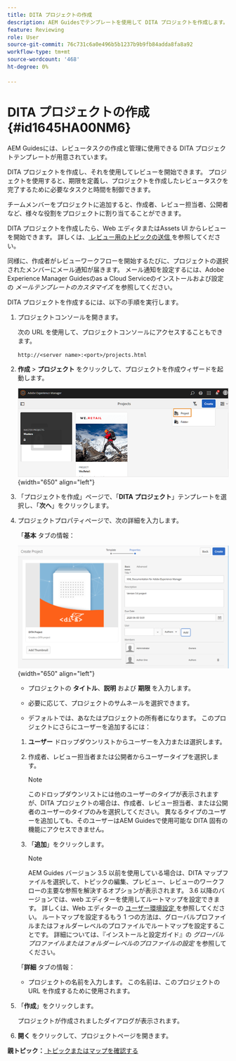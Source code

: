 ```yaml
---
title: DITA プロジェクトの作成
description: AEM Guidesでテンプレートを使用して DITA プロジェクトを作成します。 DITA プロジェクトを使用してレビューを開始する方法を説明します。
feature: Reviewing
role: User
source-git-commit: 76c731c6a0e496b5b1237b9b9fb84adda8fa8a92
workflow-type: tm+mt
source-wordcount: '468'
ht-degree: 0%

---
```


# DITA プロジェクトの作成 {#id1645HA00NM6}

AEM Guidesには、レビュータスクの作成と管理に使用できる DITA プロジェクトテンプレートが用意されています。

DITA プロジェクトを作成し、それを使用してレビューを開始できます。 プロジェクトを使用すると、期限を定義し、プロジェクトを作成したレビュータスクを完了するために必要なタスクと時間を制御できます。

チームメンバーをプロジェクトに追加すると、作成者、レビュー担当者、公開者など、様々な役割をプロジェクトに割り当てることができます。

DITA プロジェクトを作成したら、Web エディタまたはAssets UI からレビューを開始できます。 詳しくは、[ レビュー用のトピックの送信 ](review-send-topics-for-review.md#) を参照してください。

同様に、作成者がレビューワークフローを開始するたびに、プロジェクトの選択されたメンバーにメール通知が届きます。 メール通知を設定するには、Adobe Experience Manager Guidesのas a Cloud Serviceのインストールおよび設定の *メールテンプレートのカスタマイズ* を参照してください。

DITA プロジェクトを作成するには、以下の手順を実行します。

1. プロジェクトコンソールを開きます。

   次の URL を使用して、プロジェクトコンソールにアクセスすることもできます。

   ```http
   http://<server name>:<port>/projects.html
   ```

1. **作成** \> **プロジェクト** をクリックして、プロジェクトを作成ウィザードを起動します。

   ![](images/project-console-63.png){width="650" align="left"}

1. 「プロジェクトを作成」ページで、「**DITA プロジェクト**」テンプレートを選択し、「**次へ**」をクリックします。

1. プロジェクトプロパティページで、次の詳細を入力します。

   「**基本** タブの情報：

   ![](images/create-project.png){width="650" align="left"}

   - プロジェクトの **タイトル**、**説明** および **期限** を入力します。

   - 必要に応じて、プロジェクトのサムネールを選択できます。

   - デフォルトでは、あなたはプロジェクトの所有者になります。 このプロジェクトにさらにユーザーを追加するには：

   1. **ユーザー** ドロップダウンリストからユーザーを入力または選択します。

   1. 作成者、レビュー担当者または公開者からユーザータイプを選択します。

      >[!NOTE]
      >
      >このドロップダウンリストには他のユーザーのタイプが表示されますが、DITA プロジェクトの場合は、作成者、レビュー担当者、または公開者のユーザーのタイプのみを選択してください。 異なるタイプのユーザーを追加しても、そのユーザーはAEM Guidesで使用可能な DITA 固有の機能にアクセスできません。

   1. 「**追加**」をクリックします。

      >[!NOTE]
      >
      >AEM Guides バージョン 3.5 以前を使用している場合は、DITA マップファイルを選択して、トピックの編集、プレビュー、レビューのワークフローの主要な参照を解決するオプションが表示されます。 3.6 以降のバージョンでは、web エディターを使用してルートマップを設定できます。 詳しくは、Web エディターの [ ユーザー環境設定 ](web-editor-features.md#id2087G0P40SB) を参照してください。 ルートマップを設定するもう 1 つの方法は、グローバルプロファイルまたはフォルダーレベルのプロファイルでルートマップを設定することです。 詳細については、『インストールと設定ガイド』の *グローバルプロファイルまたはフォルダーレベルのプロファイルの設定* を参照してください。

   「**詳細** タブの情報：

   - プロジェクトの名前を入力します。 この名前は、このプロジェクトの URL を作成するために使用されます。

1. 「**作成**」をクリックします。

   プロジェクトが作成されましたダイアログが表示されます。

1. **開く** をクリックして、プロジェクトページを開きます。


**親トピック：**[ トピックまたはマップを確認する ](review.md)
